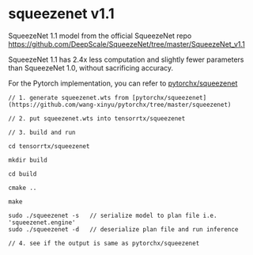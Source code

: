 # squeezenet v1.1

SqueezeNet 1.1 model from the official SqueezeNet repo
    <https://github.com/DeepScale/SqueezeNet/tree/master/SqueezeNet_v1.1>

SqueezeNet 1.1 has 2.4x less computation and slightly fewer parameters
    than SqueezeNet 1.0, without sacrificing accuracy.

For the Pytorch implementation, you can refer to [pytorchx/squeezenet](https://github.com/wang-xinyu/pytorchx/tree/master/squeezenet)

```
// 1. generate squeezenet.wts from [pytorchx/squeezenet](https://github.com/wang-xinyu/pytorchx/tree/master/squeezenet)

// 2. put squeezenet.wts into tensorrtx/squeezenet

// 3. build and run

cd tensorrtx/squeezenet

mkdir build

cd build

cmake ..

make

sudo ./squeezenet -s   // serialize model to plan file i.e. 'squeezenet.engine'
sudo ./squeezenet -d   // deserialize plan file and run inference

// 4. see if the output is same as pytorchx/squeezenet
```

